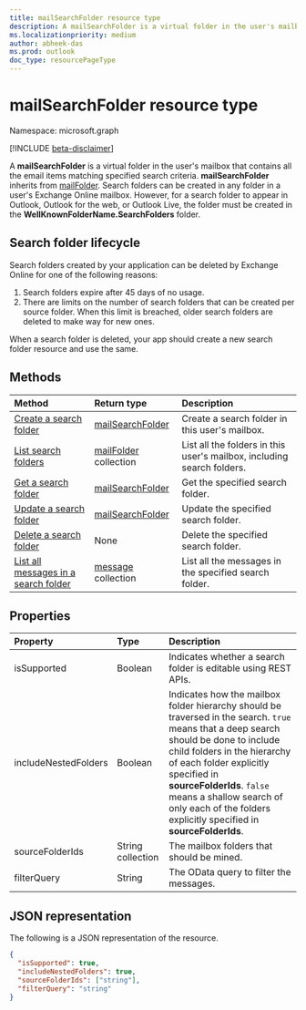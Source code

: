 ```yaml
---
title: mailSearchFolder resource type
description: A mailSearchFolder is a virtual folder in the user's mailbox that contains all the email items matching specified search criteria. mailSearchFolder inherits from mailFolder.
ms.localizationpriority: medium
author: abheek-das
ms.prod: outlook
doc_type: resourcePageType
---
```


# mailSearchFolder resource type

Namespace: microsoft.graph

[!INCLUDE [beta-disclaimer](../../includes/beta-disclaimer.md)]

A **mailSearchFolder** is a virtual folder in the user's mailbox that contains all the email items matching specified search criteria. **mailSearchFolder** inherits from [mailFolder](mailfolder.md). Search folders can be created in any folder in a user's Exchange Online mailbox. However, for a search folder to appear in Outlook, Outlook for the web, or Outlook Live, the folder must be created in the **WellKnownFolderName.SearchFolders** folder. 

## Search folder lifecycle

Search folders created by your application can be deleted by Exchange Online for one of the following reasons:

1.	Search folders expire after 45 days of no usage. 
2.	There are limits on the number of search folders that can be created per source folder. When this limit is breached, older search folders are deleted to make way for new ones. 

When a search folder is deleted, your app should create a new search folder resource and use the same.

## Methods

| Method                                                                     | Return type                             | Description                                                            |
| :------------------------------------------------------------------------- | :-------------------------------------- | :--------------------------------------------------------------------- |
| [Create a search folder](../api/mailsearchfolder-post.md)                  | [mailSearchFolder](mailsearchfolder.md) | Create a search folder in this user's mailbox.                         |
| [List search folders](../api/mailfolder-list-childfolders.md)              | [mailFolder](mailfolder.md) collection  | List all the folders in this user's mailbox, including search folders. |
| [Get a search folder](../api/mailfolder-get.md)                            | [mailSearchFolder](mailsearchfolder.md) | Get the specified search folder.                                       |
| [Update a search folder](../api/mailsearchfolder-update.md)                | [mailSearchFolder](mailsearchfolder.md) | Update the specified search folder.                                    |
| [Delete a search folder](../api/mailfolder-delete.md)                      | None                                    | Delete the specified search folder.                                    |
| [List all messages in a search folder](../api/mailfolder-list-messages.md) | [message](message.md) collection        | List all the messages in the specified search folder.                  |

## Properties

| Property             | Type              | Description                                                                                                                                                                                                                                                                                                                                |
| :------------------- | :---------------- | :----------------------------------------------------------------------------------------------------------------------------------------------------------------------------------------------------------------------------------------------------------------------------------------------------------------------------------------- |
| isSupported          | Boolean           | Indicates whether a search folder is editable using REST APIs.                                                                                                                                                                                                                                                                             |
| includeNestedFolders | Boolean           | Indicates how the mailbox folder hierarchy should be traversed in the search. `true` means that a deep search should be done to include child folders in the hierarchy of each folder explicitly specified in **sourceFolderIds**. `false` means a shallow search of only each of the folders explicitly specified in **sourceFolderIds**. |
| sourceFolderIds      | String collection | The mailbox folders that should be mined.                                                                                                                                                                                                                                                                                                  |
| filterQuery          | String            | The OData query to filter the messages.                                                                                                                                                                                                                                                                                                    |

## JSON representation

The following is a JSON representation of the resource.

<!-- {
  "blockType": "resource",
  "@odata.type": "microsoft.graph.mailSearchFolder"
}-->

```json
{
  "isSupported": true,
  "includeNestedFolders": true,
  "sourceFolderIds": ["string"],
  "filterQuery": "string"
}

```

<!-- uuid: 8fcb5dbc-d5aa-4681-8e31-b001d5168d79
2018-01-23 14:57:30 UTC -->

<!--
{
  "type": "#page.annotation",
  "description": "mailSearchFolder resource",
  "keywords": "",
  "section": "documentation",
  "tocPath": "",
  "suppressions": []
}
-->
